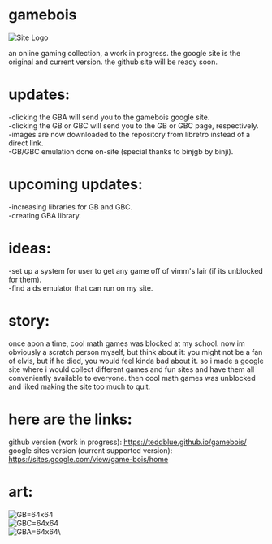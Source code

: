 # gamebois
![Site Logo](https://github.com/teddblue/gamebois/blob/main/imageAssets/gameboislogo512.gif)

an online gaming collection, a work in progress. the google site is the original and current version. the github site will be ready soon.

# updates:
-clicking the GBA will send you to the gamebois google site.\
-clicking the GB or GBC will send you to the GB or GBC page, respectively.\
-images are now downloaded to the repository from libretro instead of a direct link.\
-GB/GBC emulation done on-site (special thanks to binjgb by binji).

# upcoming updates:
-increasing libraries for GB and GBC.\
-creating GBA library.

# ideas:
-set up a system for user to get any game off of vimm's lair (if its unblocked for them).\
-find a ds emulator that can run on my site.

# story:
once apon a time, cool math games was blocked at my school. now im obviously a scratch person myself, but think about it: you might not be a fan of elvis, but if he died, you would feel kinda bad about it. so i made a google site where i would collect different games and fun sites and have them all conveniently available to everyone. then cool math games was unblocked and liked making the site too much to quit.

# here are the links:
github version (work in progress): https://teddblue.github.io/gamebois/ \
google sites version (current supported version): https://sites.google.com/view/game-bois/home

# art:
![GB](https://github.com/teddblue/gamebois/blob/main/imageAssets/GB-32x32.png)=64x64\
![GBC](https://github.com/teddblue/gamebois/blob/main/imageAssets/GBC-32x32.png)=64x64\
![GBA](https://github.com/teddblue/gamebois/blob/main/imageAssets/GBA-32x32.png)=64x64\
